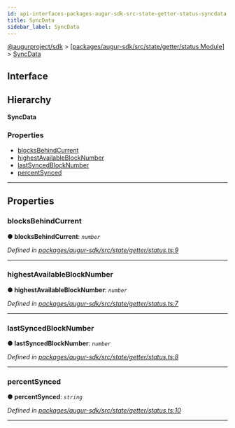 ```yaml
---
id: api-interfaces-packages-augur-sdk-src-state-getter-status-syncdata
title: SyncData
sidebar_label: SyncData
---
```


[@augurproject/sdk](api-readme.md) > [[packages/augur-sdk/src/state/getter/status Module]](api-modules-packages-augur-sdk-src-state-getter-status-module.md) > [SyncData](api-interfaces-packages-augur-sdk-src-state-getter-status-syncdata.md)

## Interface

## Hierarchy

**SyncData**

### Properties

* [blocksBehindCurrent](api-interfaces-packages-augur-sdk-src-state-getter-status-syncdata.md#blocksbehindcurrent)
* [highestAvailableBlockNumber](api-interfaces-packages-augur-sdk-src-state-getter-status-syncdata.md#highestavailableblocknumber)
* [lastSyncedBlockNumber](api-interfaces-packages-augur-sdk-src-state-getter-status-syncdata.md#lastsyncedblocknumber)
* [percentSynced](api-interfaces-packages-augur-sdk-src-state-getter-status-syncdata.md#percentsynced)

---

## Properties

<a id="blocksbehindcurrent"></a>

###  blocksBehindCurrent

**● blocksBehindCurrent**: *`number`*

*Defined in [packages/augur-sdk/src/state/getter/status.ts:9](https://github.com/AugurProject/augur/blob/bae2172ca0/packages/augur-sdk/src/state/getter/status.ts#L9)*

___
<a id="highestavailableblocknumber"></a>

###  highestAvailableBlockNumber

**● highestAvailableBlockNumber**: *`number`*

*Defined in [packages/augur-sdk/src/state/getter/status.ts:7](https://github.com/AugurProject/augur/blob/bae2172ca0/packages/augur-sdk/src/state/getter/status.ts#L7)*

___
<a id="lastsyncedblocknumber"></a>

###  lastSyncedBlockNumber

**● lastSyncedBlockNumber**: *`number`*

*Defined in [packages/augur-sdk/src/state/getter/status.ts:8](https://github.com/AugurProject/augur/blob/bae2172ca0/packages/augur-sdk/src/state/getter/status.ts#L8)*

___
<a id="percentsynced"></a>

###  percentSynced

**● percentSynced**: *`string`*

*Defined in [packages/augur-sdk/src/state/getter/status.ts:10](https://github.com/AugurProject/augur/blob/bae2172ca0/packages/augur-sdk/src/state/getter/status.ts#L10)*

___

